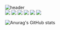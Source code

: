 
![header](https://capsule-render.vercel.app/api?type=waving&color=timeAuto&height=300&section=header&text=BAR-KEY%20GIT%20HUB&fontSize=80)
<br>
<img src="https://img.shields.io/badge/HTML-E34F26?style=flat&logo=HTML5&logoColor=white"/></a>
<img src="https://img.shields.io/badge/CSS-1572B6?style=flat&logo=CSS3&logoColor=white"/></a>
<img src="https://img.shields.io/badge/JavaScript-F7DF1E?style=flat&logo=JavaScript&logoColor=white"/></a>
<img src="https://img.shields.io/badge/React-61DAFB?style=flat&logo=React&logoColor=white"/></a>
<img src="https://img.shields.io/badge/Create React App-09D3AC?style=flat&logo=Create React App&logoColor=white"/></a>
<img src="https://img.shields.io/badge/Node.js-339933?style=flat&logo=Node.js&logoColor=white"/></a>

![Anurag's GitHub stats](https://github-readme-stats.vercel.app/api?username=BAR-KEY&show_icons=true&theme=radical)

